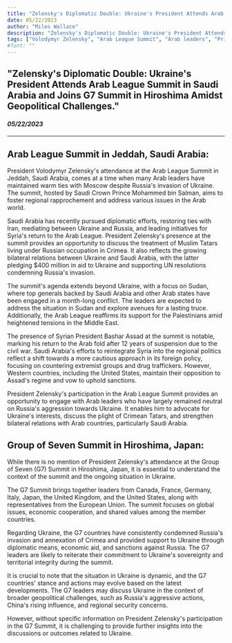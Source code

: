 ```yaml
---
title: "Zelensky's Diplomatic Double: Ukraine's President Attends Arab League Summit in Saudi Arabia and Joins G7 Summit in Hiroshima Amidst Geopolitical Challenges"
date: 05/22/2023
author: "Miles Wallace"
description: "Zelensky's Diplomatic Double: Ukraine's President Attends Arab League Summit in Saudi Arabia and Joins G7 Summit in Hiroshima Amidst Geopolitical Challenges."
tags: ["Volodymyr Zelensky", "Arab League Summit", "Arab leaders", "Prince Mohammed bin Salman", "Russia", "Ukraine", "Syria", "President Bashar Assad", "Palestinians", "Middle East", "Saudi Arabia", "Crimean Tatars", "Hiroshima, Japan", "Group of Seven Summit", "Canada", "France", "U.S.", "Japan", "Germany", "Italy", "United Kingdom", "China", ]
#font: ""
---
```

## "Zelensky's Diplomatic Double: Ukraine's President Attends Arab League Summit in Saudi Arabia and Joins G7 Summit in Hiroshima Amidst Geopolitical Challenges."
#### _05/22/2023_  
____
## Arab League Summit in Jeddah, Saudi Arabia:

President Volodymyr Zelensky's attendance at the Arab League Summit in Jeddah, Saudi Arabia, comes at a time when many Arab leaders have maintained warm ties with Moscow despite Russia's invasion of Ukraine. The summit, hosted by Saudi Crown Prince Mohammed bin Salman, aims to foster regional rapprochement and address various issues in the Arab world.

Saudi Arabia has recently pursued diplomatic efforts, restoring ties with Iran, mediating between Ukraine and Russia, and leading initiatives for Syria's return to the Arab League. President Zelensky's presence at the summit provides an opportunity to discuss the treatment of Muslim Tatars living under Russian occupation in Crimea. It also reflects the growing bilateral relations between Ukraine and Saudi Arabia, with the latter pledging $400 million in aid to Ukraine and supporting UN resolutions condemning Russia's invasion.

The summit's agenda extends beyond Ukraine, with a focus on Sudan, where top generals backed by Saudi Arabia and other Arab states have been engaged in a month-long conflict. The leaders are expected to address the situation in Sudan and explore avenues for a lasting truce. Additionally, the Arab League reaffirms its support for the Palestinians amid heightened tensions in the Middle East.

The presence of Syrian President Bashar Assad at the summit is notable, marking his return to the Arab fold after 12 years of suspension due to the civil war. Saudi Arabia's efforts to reintegrate Syria into the regional politics reflect a shift towards a more cautious approach in its foreign policy, focusing on countering extremist groups and drug traffickers. However, Western countries, including the United States, maintain their opposition to Assad's regime and vow to uphold sanctions.

President Zelensky's participation in the Arab League Summit provides an opportunity to engage with Arab leaders who have largely remained neutral on Russia's aggression towards Ukraine. It enables him to advocate for Ukraine's interests, discuss the plight of Crimean Tatars, and strengthen bilateral relations with Arab countries, particularly Saudi Arabia.

## Group of Seven Summit in Hiroshima, Japan:

While there is no mention of President Zelensky's attendance at the Group of Seven (G7) Summit in Hiroshima, Japan, it is essential to understand the context of the summit and the ongoing situation in Ukraine.

The G7 Summit brings together leaders from Canada, France, Germany, Italy, Japan, the United Kingdom, and the United States, along with representatives from the European Union. The summit focuses on global issues, economic cooperation, and shared values among the member countries.

Regarding Ukraine, the G7 countries have consistently condemned Russia's invasion and annexation of Crimea and provided support to Ukraine through diplomatic means, economic aid, and sanctions against Russia. The G7 leaders are likely to reiterate their commitment to Ukraine's sovereignty and territorial integrity during the summit.

It is crucial to note that the situation in Ukraine is dynamic, and the G7 countries' stance and actions may evolve based on the latest developments. The G7 leaders may discuss Ukraine in the context of broader geopolitical challenges, such as Russia's aggressive actions, China's rising influence, and regional security concerns.

However, without specific information on President Zelensky's participation in the G7 Summit, it is challenging to provide further insights into the discussions or outcomes related to Ukraine.